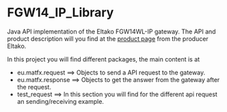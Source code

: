 # FGW14_IP_Library

Java API implementation of the Eltako FGW14WL-IP gateway.
The API and product description will you find at the [product page](https://bit.ly/43ge0Lo) from the producer Eltako.

In this project you will find different packages, the main content is at

- eu.matfx.request ==> Objects to send a API request to the gateway.
- eu.matfx.response ==> Objects to get the answer from the gateway after the request.
- test_request ==> In this section you will find for the different api request an sending/receiving example.


